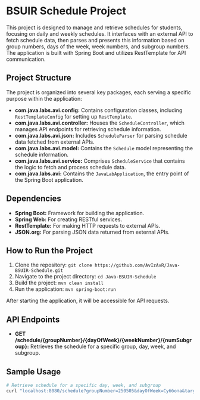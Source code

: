 # BSUIR Schedule Project

This project is designed to manage and retrieve schedules for students, focusing on daily and weekly schedules. It interfaces with an external API to fetch schedule data, then parses and presents this information based on group numbers, days of the week, week numbers, and subgroup numbers. The application is built with Spring Boot and utilizes RestTemplate for API communication.

## Project Structure

The project is organized into several key packages, each serving a specific purpose within the application:

- **com.java.labs.avi.config:** Contains configuration classes, including `RestTemplateConfig` for setting up `RestTemplate`.
- **com.java.labs.avi.controller:** Houses the `ScheduleController`, which manages API endpoints for retrieving schedule information.
- **com.java.labs.avi.json:** Includes `ScheduleParser` for parsing schedule data fetched from external APIs.
- **com.java.labs.avi.model:** Contains the `Schedule` model representing the schedule information.
- **com.java.labs.avi.service:** Comprises `ScheduleService` that contains the logic to fetch and process schedule data.
- **com.java.labs.avi:** Contains the `JavaLabApplication`, the entry point of the Spring Boot application.

## Dependencies

- **Spring Boot:** Framework for building the application.
- **Spring Web:** For creating RESTful services.
- **RestTemplate:** For making HTTP requests to external APIs.
- **JSON.org:** For parsing JSON data returned from external APIs.

## How to Run the Project

1. Clone the repository: `git clone https://github.com/AvIzAvR/Java-BSUIR-Schedule.git`
2. Navigate to the project directory: `cd Java-BSUIR-Schedule`
3. Build the project: `mvn clean install`
4. Run the application: `mvn spring-boot:run`

After starting the application, it will be accessible for API requests.

## API Endpoints

- **GET /schedule/{groupNumber}/{dayOfWeek}/{weekNumber}/{numSubgroup}:** Retrieves the schedule for a specific group, day, week, and subgroup.

## Sample Usage

```bash
# Retrieve schedule for a specific day, week, and subgroup
curl "localhost:8080/schedule?groupNumber=250505&dayOfWeek=Суббота&targetWeekNumber=2&numSubgroup=0"
